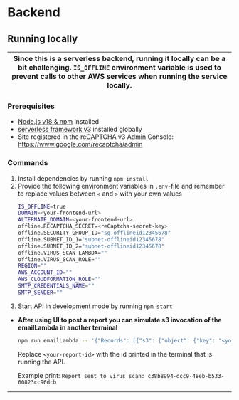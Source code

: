 # Backend

## Running locally

| Since this is a serverless backend, running it locally can be a bit challenging. `IS_OFFLINE` environment variable is used to prevent calls to other AWS services when running the service locally. |
| --------------------------------------------------------------------------------------------------------------------------------------------------------------------------------------------------- |

### Prerequisites

- [Node.js v18 & npm](https://docs.npmjs.com/downloading-and-installing-node-js-and-npm) installed
- [serverless framework v3](https://www.npmjs.com/package/serverless) installed globally
- Site registered in the reCAPTCHA v3 Admin Console: https://www.google.com/recaptcha/admin

### Commands

1. Install dependencies by running
   `npm install`
2. Provide the following environment variables in `.env`-file and remember to replace values between `<` and `>` with your own values
   ```sh
   IS_OFFLINE=true
   DOMAIN=<your-frontend-url>
   ALTERNATE_DOMAIN=<your-frontend-url>
   offline.RECAPTCHA_SECRET=<reCaptcha-secret-key>
   offline.SECURITY_GROUP_ID="sg-offlineid12345678"
   offline.SUBNET_ID_1="subnet-offlineid12345678"
   offline.SUBNET_ID_2="subnet-offlineid12345678"
   offline.VIRUS_SCAN_LAMBDA=""
   offline.VIRUS_SCAN_ROLE=""
   REGION=""
   AWS_ACCOUNT_ID=""
   AWS_CLOUDFORMATION_ROLE=""
   SMTP_CREDENTIALS_NAME=""
   SMTP_SENDER=""
   ```
3. Start API in development mode by running
   `npm start`

- **After using UI to post a report you can simulate s3 invocation of the emailLambda in another terminal**

  ```sh
  npm run emailLambda -- '{"Records": [{"s3": {"object": {"key": "<your-report-id>_report.json"}}}]}'
  ```

  Replace `<your-report-id>` with the id printed in the terminal that is running the API.

  Example print: `Report sent to virus scan: c38b8994-dcc9-48eb-b533-60823cc96dcb`

---
